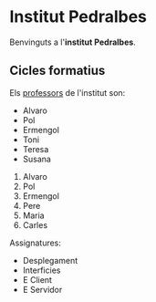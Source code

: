 # Institut Pedralbes
Benvinguts a l'**institut Pedralbes**.
## Cicles formatius 
Els [professors](https://www.institutpedralbes.cat/) de l'institut son:
- Alvaro
- Pol
- Ermengol
- Toni
- Teresa
- Susana

1. Alvaro
2. Pol
3. Ermengol
4. Pere
5. Maria
6. Carles

Assignatures:
- Desplegament
- Interficies
- E Client
- E Servidor
